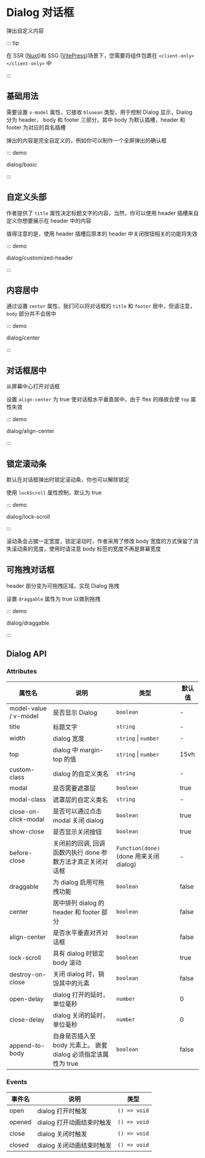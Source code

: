 # Dialog 对话框

弹出自定义内容

::: tip

在 SSR ([Nuxt](https://nuxt.com/blog/v3))和 SSG ([VitePress](https://vitepress.dev/))场景下，您需要将组件包裹在 `<client-only></client-only>` 中

:::

## 基础用法

需要设置 `v-model` 属性，它接收 `blooean` 类型，用于控制 Dialog 显示，Dialog 分为 header、 body 和 footer 三部分，其中 body 为默认插槽，header 和 footer 为对应的具名插槽

弹出的内容是完全自定义的，例如你可以制作一个全屏弹出的确认框

::: demo

dialog/basic

:::

## 自定义头部

作者提供了 `title` 属性决定标题文字的内容，当然，你可以使用 header 插槽来自定义你想要展示在 header 中的内容

值得注意的是，使用 header 插槽后原本的 header 中关闭按钮相关的功能将失效

::: demo

dialog/customized-header

:::

## 内容居中

通过设置 `center` 属性，我们可以将对话框的 `title` 和 `footer` 居中，但请注意， `body` 部分并不会居中

::: demo

dialog/center

:::

## 对话框居中

从屏幕中心打开对话框

设置 `align-center` 为 true 使对话框水平垂直居中，由于 flex 的缘故会使 `top` 属性失效

::: demo

dialog/align-center

:::

## 锁定滚动条

默认在对话框弹出时锁定滚动条，你也可以解除锁定

使用 `lockScroll` 属性控制，默认为 true

::: demo

dialog/lock-scroll

:::

<VpTips name="resona">

滚动条会占据一定宽度，锁定滚动时，作者采用了修改 body 宽度的方式保留了消失滚动条的宽度，使用时请注意 body 标签的宽度不再是屏幕宽度

</VpTips>

## 可拖拽对话框

header 部分变为可拖拽区域，实现 Dialog 拖拽

设置 `draggable` 属性为 true 以做到拖拽

::: demo

dialog/draggable

:::

## Dialog API

### Attributes

| 属性名                | 说明                                                           | 类型                                   | 默认值 |
| --------------------- | -------------------------------------------------------------- | -------------------------------------- | ------ |
| model-value / v-model | 是否显示 Dialog                                                | `boolean`                              | -      |
| title                 | 标题文字                                                       | `string`                               | -      |
| width                 | dialog 宽度                                                    | `string` \| `number`                   | -      |
| top                   | dialog 中 margin-top 的值                                      | `string` \| `number`                   | 15vh   |
| custom-class          | dialog 的自定义类名                                            | `string`                               | -      |
| modal                 | 是否需要遮罩层                                                 | `boolean`                              | true   |
| modal-class           | 遮罩层的自定义类名                                             | `string`                               | -      |
| close-on-click-modal  | 是否可以通过点击 modal 关闭 dialog                             | `boolean`                              | true   |
| show-close            | 是否显示关闭按钮                                               | `boolean`                              | true   |
| before-close          | 关闭前的回调, 回调函数内执行 done 参数方法才真正关闭对话框     | `Function(done)`(done 用来关闭 dialog) | -      |
| draggable             | 为 dialog 启用可拖拽功能                                       | `boolean`                              | false  |
| center                | 居中排列 dialog 的 header 和 footer 部分                       | `boolean`                              | false  |
| align-center          | 是否水平垂直对齐对话框                                         | `boolean`                              | false  |
| lock-scroll           | 具有 dialog 时锁定 body 滚动                                   | `boolean`                              | true   |
| destroy-on-close      | 关闭 dialog 时，销毁其中的元素                                 | `boolean`                              | false  |
| open-delay            | dialog 打开的延时，单位毫秒                                    | `number`                               | 0      |
| close-delay           | dialog 关闭的延时，单位毫秒                                    | `number`                               | 0      |
| append-to-body        | 自身是否插入至 body 元素上。 嵌套 dialog 必须指定该属性为 true | `boolean`                              | false  |

### Events

| 事件名 | 说明                      | 类型         |
| ------ | ------------------------- | ------------ |
| open   | dialog 打开时触发         | `() => void` |
| opened | dialog 打开动画结束时触发 | `() => void` |
| close  | dialog 关闭时触发         | `() => void` |
| closed | dialog 关闭动画结束时触发 | `() => void` |
